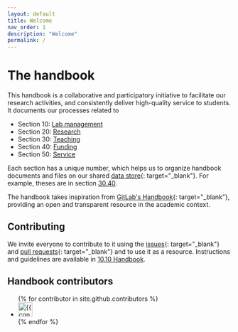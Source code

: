 ```yaml
---
layout: default
title: Welcome
nav_order: 1
description: "Welcome"
permalink: /
---
```



# The handbook

This handbook is a collaborative and participatory initiative to facilitate our research activities, and consistently deliver high-quality service to students.
It documents our processes related to 

- Section 10: [Lab management](docs/lab_management/)
- Section 20: [Research](docs/research/)
- Section 30: [Teaching](docs/teaching/)
- Section 40: [Funding](docs/funding/)
- Section 50: [Service](docs/service/)

Each section has a unique number, which helps us to organize handbook documents and files on our shared [data store](docs/lab_management/10_processes/10.05.systems-overview.html#nextcloud){: target="_blank"}. For example, theses are in section [30.40](docs/teaching/30_processes/30.40.theses.html). 

The handbook takes inspiration from [GitLab's Handbook](https://handbook.gitlab.com/){: target="_blank"}, providing an open and transparent resource in the academic context.

## Contributing

We invite everyone to contribute to it using the [issues](https://github.com/digital-work-lab/handbook/issues){: target="_blank"} and [pull requests](https://github.com/digital-work-lab/handbook/pulls){: target="_blank"} and to use it as a resource.
Instructions and guidelines are available in [10.10 Handbook](docs/lab_management/10_processes/10.10.handbook.html).

<!--
## Recent changes

- [Handbook changes in July](https://github.com/digital-work-lab/handbook/compare/6e0b3da0c213f74dce154642892d50e5ed96a9b3...6e0b3da0c213f74dce154642892d50e5ed96a9b3)

## Contact

Offices: WE5/1.081.

[Schedule a meeting](https://calendly.com/gerit-wagner/30min){: .btn .btn-green }

<iframe width="600" height="200" frameborder="0" scrolling="no" marginheight="0" marginwidth="0" src="https://www.openstreetmap.org/export/embed.html?bbox=10.862774848937988%2C49.89987300208533%2C10.876936912536623%2C49.90642391513594&amp;layer=mapnik&amp;marker=49.9031485698061%2C10.869855880737305" style="border: 1px solid black"></iframe>
-->

## Handbook contributors

<ul class="list-style-none">
{% for contributor in site.github.contributors %}
  <li class="d-inline-block mr-1">
     <a href="{{ contributor.html_url }}"><img src="{{ contributor.avatar_url }}" width="32" height="32" alt="{{ contributor.login }}"/></a>
  </li>
{% endfor %}
</ul>
